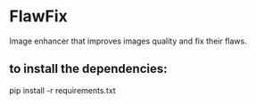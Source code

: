 # FlawFix

Image enhancer that improves images quality and fix their flaws.

## to install the dependencies:

pip install -r requirements.txt
